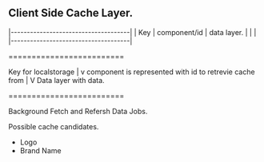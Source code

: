 ## Client Side Cache Layer. 


|-------------------------------------|
| Key | component/id |  data layer.   |
|                                     |
|-------------------------------------|

=========================

Key for localstorage
       |
       v
component is represented with id to retrevie cache from
       |
       V
Data layer with data. 

=========================

Background Fetch and Refersh Data Jobs.

Possible cache candidates.

- Logo
- Brand Name

